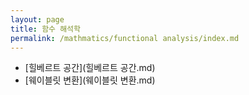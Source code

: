 ```yaml
---
layout: page
title: 함수 해석학
permalink: /mathmatics/functional analysis/index.md
---
```

- [힐베르트 공간](힐베르트 공간.md)
- [웨이블릿 변환](웨이블릿 변환.md)
